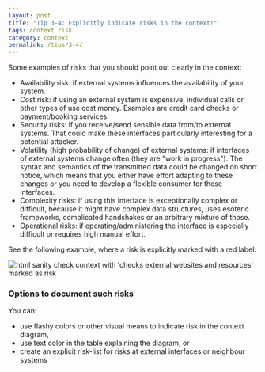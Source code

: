 ```yaml
---
layout: post
title: "Tip 3-4: Explicitly indicate risks in the context!"
tags: context risk
category: context
permalink: /tips/3-4/
---
```


Some examples of risks that you should point out clearly in the
context:

* Availability risk: if external systems influences the availability of your system.
* Cost risk: if using an external system is expensive, individual calls or other types of use cost money. Examples are credit card checks or payment/booking services.
* Security risks: if you receive/send sensible data from/to external systems. That could make these interfaces particularly interesting for a potential attacker.
* Volatility (high probability of change) of external systems: if interfaces of external systems change often (they are "work in progress"). The syntax and semantics of the transmitted data could be changed on short notice, which means that you either have effort adapting to these changes or you need to develop a flexible consumer for these interfaces.
* Complexity risks: if using this interface is exceptionally complex or difficult, because it might have complex data structures, uses esoteric frameworks, complicated handshakes or an arbitrary mixture of those.
* Operational risks: if operating/administering the interface is especially difficult or requires
high manual effort.


See the following example, where a risk is explicitly marked with a red label:

![html sanity check context with 'checks external websites and resources' marked as risk]({{site.imageurl}}/03-context-with-risk.png)



### Options to document such risks

You can:

* use flashy colors or other visual means to indicate risk in the context diagram,
* use text color in the table explaining the diagram, or
* create an explicit risk-list for risks at external interfaces or neighbour systems
